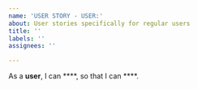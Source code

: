 ```yaml
---
name: 'USER STORY - USER:'
about: User stories specifically for regular users
title: ''
labels: ''
assignees: ''

---
```


As a **user**, I can ****, so that I can ****.

